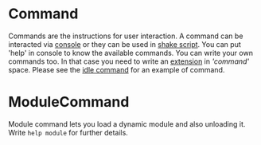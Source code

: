 Command
=========

Commands are the instructions for user interaction. A command can be interacted via [console](../console/README.md) or they can be used in [shake script](../shake/README.md). You can put 'help' in console to know the available commands. You can write your own commands too. In that case you need to write an [extension](../../libs/plugin/README.md) in _'command'_ space. Please see the [idle command](../idle/vsrc/IdleCommand.vala) for an example of command.

ModuleCommand
=============
Module command lets you load a dynamic module and also unloading it. Write `help module` for further details.
